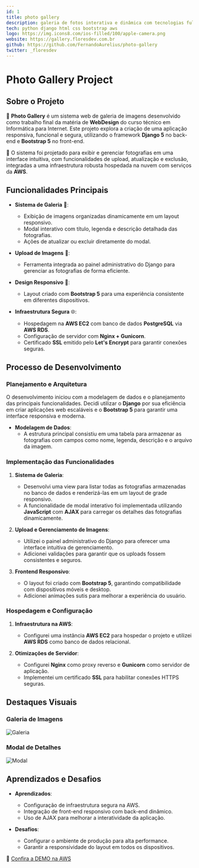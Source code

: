 ```yaml
---
id: 1
title: photo gallery
description: galeria de fotos interativa e dinâmica com tecnologias full-stack com fins de webdesign (freelance)
tech: python django html css bootstrap aws
logo: https://img.icons8.com/ios-filled/100/apple-camera.png
website: https://gallery.floresdev.com.br
github: https://github.com/FernandoAurelius/photo-gallery
twitter: _floresdev
---
```


# Photo Gallery Project

## Sobre o Projeto

🎨 **Photo Gallery** é um sistema web de galeria de imagens desenvolvido como trabalho final da matéria de **WebDesign** do curso técnico em Informática para Internet. Este projeto explora a criação de uma aplicação responsiva, funcional e segura, utilizando o framework **Django 5** no back-end e **Bootstrap 5** no front-end.

🚀 O sistema foi projetado para exibir e gerenciar fotografias em uma interface intuitiva, com funcionalidades de upload, atualização e exclusão, integradas a uma infraestrutura robusta hospedada na nuvem com serviços da **AWS**.

## Funcionalidades Principais

- **Sistema de Galeria** 📸:
  - Exibição de imagens organizadas dinamicamente em um layout responsivo.
  - Modal interativo com título, legenda e descrição detalhada das fotografias.
  - Ações de atualizar ou excluir diretamente do modal.

- **Upload de Imagens** 🚀:
  - Ferramenta integrada ao painel administrativo do Django para gerenciar as fotografias de forma eficiente.

- **Design Responsivo** 📱:
  - Layout criado com **Bootstrap 5** para uma experiência consistente em diferentes dispositivos.

- **Infraestrutura Segura** 🌐:
  - Hospedagem na **AWS EC2** com banco de dados **PostgreSQL** via **AWS RDS**.
  - Configuração de servidor com **Nginx + Gunicorn**.
  - Certificado **SSL** emitido pelo **Let's Encrypt** para garantir conexões seguras.

## Processo de Desenvolvimento

### Planejamento e Arquitetura
O desenvolvimento iniciou com a modelagem de dados e o planejamento das principais funcionalidades. Decidi utilizar o **Django** por sua eficiência em criar aplicações web escaláveis e o **Bootstrap 5** para garantir uma interface responsiva e moderna.

- **Modelagem de Dados**:
  - A estrutura principal consistiu em uma tabela para armazenar as fotografias com campos como nome, legenda, descrição e o arquivo da imagem.

### Implementação das Funcionalidades

1. **Sistema de Galeria**:
   - Desenvolvi uma view para listar todas as fotografias armazenadas no banco de dados e renderizá-las em um layout de grade responsivo.
   - A funcionalidade de modal interativo foi implementada utilizando **JavaScript** com **AJAX** para carregar os detalhes das fotografias dinamicamente.

2. **Upload e Gerenciamento de Imagens**:
   - Utilizei o painel administrativo do Django para oferecer uma interface intuitiva de gerenciamento.
   - Adicionei validações para garantir que os uploads fossem consistentes e seguros.

3. **Frontend Responsivo**:
   - O layout foi criado com **Bootstrap 5**, garantindo compatibilidade com dispositivos móveis e desktop.
   - Adicionei animações sutis para melhorar a experiência do usuário.

### Hospedagem e Configuração

1. **Infraestrutura na AWS**:
   - Configurei uma instância **AWS EC2** para hospedar o projeto e utilizei **AWS RDS** como banco de dados relacional.

2. **Otimizações de Servidor**:
   - Configurei **Nginx** como proxy reverso e **Gunicorn** como servidor de aplicação.
   - Implementei um certificado **SSL** para habilitar conexões HTTPS seguras.

## Destaques Visuais

### Galeria de Imagens
![Galeria](https://ff-photo-gallery.s3.us-east-1.amazonaws.com/Captura+de+tela+2024-12-09+211635.png)

### Modal de Detalhes
![Modal](https://ff-photo-gallery.s3.us-east-1.amazonaws.com/Captura+de+tela+2024-12-09+212228.png)

## Aprendizados e Desafios

- **Aprendizados**:
  - Configuração de infraestrutura segura na AWS.
  - Integração de front-end responsivo com back-end dinâmico.
  - Uso de AJAX para melhorar a interatividade da aplicação.

- **Desafios**:
  - Configurar o ambiente de produção para alta performance.
  - Garantir a responsividade do layout em todos os dispositivos.

🔗 [Confira a DEMO na AWS](https://bt.floresdev.com.br)

